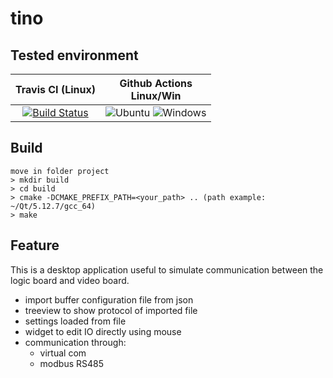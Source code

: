 # tino

## Tested environment

| Travis CI (Linux) | Github Actions <br> Linux/Win  |
| :---------------: | :----------------------------: |
| [![Build Status](https://travis-ci.org/guerinoni/tino.svg?branch=master)](https://travis-ci.org/guerinoni/tino) | ![Ubuntu](https://github.com/guerinoni/tino/workflows/Ubuntu/badge.svg) ![Windows](https://github.com/guerinoni/tino/workflows/Windows/badge.svg) |

## Build
```
move in folder project
> mkdir build
> cd build
> cmake -DCMAKE_PREFIX_PATH=<your_path> .. (path example: ~/Qt/5.12.7/gcc_64)
> make
```


## Feature

This is a desktop application useful to simulate communication between the logic board and video board.

* import buffer configuration file from json
* treeview to show protocol of imported file
* settings loaded from file
* widget to edit IO directly using mouse
* communication through:
    - virtual com
    - modbus RS485
